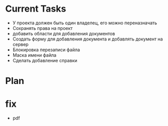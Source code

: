# Current Tasks

- У проекта должен быть один владелец, его можно переназначать
- Сохранять права на проект
- добавить области для добавления документов
- Создать форму для добавления документа и добавлять документ на сервер
- Блокировка перезаписи файла
- Маска имени файла
- Сделать добавление справки

# Plan

# fix

- pdf
